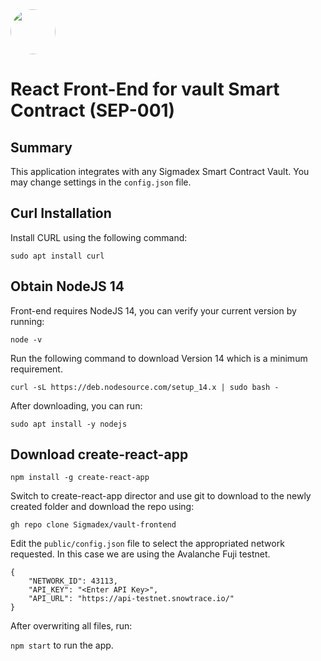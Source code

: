 <img src="https://user-images.githubusercontent.com/33762147/155625647-55c69f06-e0ea-44a8-a425-7aa086c329c5.png" style="border-radius:50%;width:72px;">

# React Front-End for vault Smart Contract (SEP-001)

## Summary

This application integrates with any Sigmadex Smart Contract Vault. You may change settings in the `config.json` file.

## Curl Installation

Install CURL using the following command:

``sudo apt install curl``

## Obtain NodeJS 14

Front-end requires NodeJS 14, you can verify your current version by running:

``node -v``

Run the following command to download Version 14 which is a minimum requirement.

``curl -sL https://deb.nodesource.com/setup_14.x | sudo bash -``

After downloading, you can run:

``sudo apt install -y nodejs``

## Download create-react-app

``npm install -g create-react-app``

Switch to create-react-app director and use git to download to the newly created folder and download the repo using:

``gh repo clone Sigmadex/vault-frontend``

Edit the `public/config.json` file to select the appropriated network requested. In this case we are using the Avalanche Fuji testnet.

```
{
    "NETWORK_ID": 43113,
    "API_KEY": "<Enter API Key>",
    "API_URL": "https://api-testnet.snowtrace.io/"
}
```

After overwriting all files, run:

``npm start`` to run the app.
